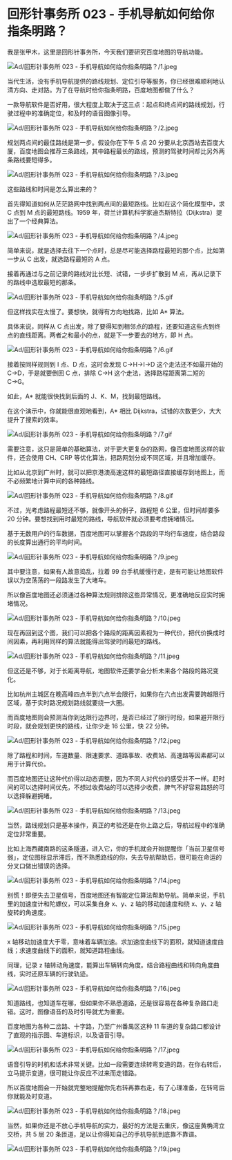 # 回形针事务所 023 - 手机导航如何给你指条明路？

我是张甲木，这里是回形针事务所，今天我们要研究百度地图的导航功能。

![Ad/回形针事务所 023 - 手机导航如何给你指条明路？/1.jpeg](https://cdn.jsdelivr.net/gh/qiaoshouzi/static/image/Ad/回形针事务所%20023%20-%20手机导航如何给你指条明路？/1.jpeg)

当代生活，没有手机导航提供的路线规划、定位引导等服务，你已经很难顺利地认清方向、走对路。为了在导航时给你指条明路，百度地图都做了什么？

一款导航软件是否好用，很大程度上取决于这三点：起点和终点间的路线规划，行驶过程中的准确定位，和及时的语音图像引导。

![Ad/回形针事务所 023 - 手机导航如何给你指条明路？/2.jpeg](https://cdn.jsdelivr.net/gh/qiaoshouzi/static/image/Ad/回形针事务所%20023%20-%20手机导航如何给你指条明路？/2.jpeg)

规划两点间的最佳路线是第一步。假设你在下午 5 点 20 分要从北京西站去百度大厦，百度地图会推荐三条路线，其中路程最长的路线，预测的驾驶时间却比另外两条路线要短得多。

![Ad/回形针事务所 023 - 手机导航如何给你指条明路？/3.jpeg](https://cdn.jsdelivr.net/gh/qiaoshouzi/static/image/Ad/回形针事务所%20023%20-%20手机导航如何给你指条明路？/3.jpeg)

这些路线和时间是怎么算出来的？

首先得知道如何从茫茫路网中找到两点间的最短路线。比如在这个简化模型中，求 C 点到 M 点的最短路线。1959 年，荷兰计算机科学家迪杰斯特拉（Dijkstra）提出了一个经典算法。

![Ad/回形针事务所 023 - 手机导航如何给你指条明路？/4.jpeg](https://cdn.jsdelivr.net/gh/qiaoshouzi/static/image/Ad/回形针事务所%20023%20-%20手机导航如何给你指条明路？/4.jpeg)

简单来说，就是选择去往下一个点时，总是尽可能选择路程最短的那个点，比如第一步从 C 出发，就选路程最短的 A 点。

接着再通过与之前记录的路线对比长短、试错，一步步扩散到 M 点，再从记录下的路线中选取最短的那条。

![Ad/回形针事务所 023 - 手机导航如何给你指条明路？/5.gif](https://cdn.jsdelivr.net/gh/qiaoshouzi/static/image/Ad/回形针事务所%20023%20-%20手机导航如何给你指条明路？/5.gif)

但这样找实在太慢了。要想快，就得有方向地找路，比如 A* 算法。

具体来说，同样从 C 点出发，除了要得知到相邻点的路程，还要知道这些点到终点的直线距离。两者之和最小的点，就是下一步要去的地方，即 H 点。

![Ad/回形针事务所 023 - 手机导航如何给你指条明路？/6.gif](https://cdn.jsdelivr.net/gh/qiaoshouzi/static/image/Ad/回形针事务所%20023%20-%20手机导航如何给你指条明路？/6.gif)

接着按同样规则到 I 点、D 点，这时会发现 C→H→I→D 这个走法还不如最开始的 C→D，于是就要倒回  C 点，排除 C→H 这个走法，选择路程距离第二短的 C→G。

如此，A* 就能很快找到后面的 J、K、M，找到最短路线。

在这个演示中，你就能很直观地看到，A* 相比 Dijkstra，试错的次数更少，大大提升了搜索的效率。

![Ad/回形针事务所 023 - 手机导航如何给你指条明路？/7.gif](https://cdn.jsdelivr.net/gh/qiaoshouzi/static/image/Ad/回形针事务所%20023%20-%20手机导航如何给你指条明路？/7.gif)

需要注意，这只是简单的基础算法，对于更大更复杂的路网，像百度地图这样的软件，还会使用 CH、CRP 等优化算法，把路网划分成不同区域，并且增加缓存。

比如从北京到广州时，就可以把京港澳高速这样的最短路径直接缓存到地图上，而不必频繁地计算中间的各种路线。

![Ad/回形针事务所 023 - 手机导航如何给你指条明路？/8.gif](https://cdn.jsdelivr.net/gh/qiaoshouzi/static/image/Ad/回形针事务所%20023%20-%20手机导航如何给你指条明路？/8.gif)

不过，光考虑路程最短还不够，就像开头的例子，路程短 6 公里，但时间却要多 20 分钟。要想找到用时最短的路线，导航软件就必须要考虑拥堵情况。

基于无数用户的行车数据，百度地图可以掌握各个路段的平均行车速度，结合路段的长度算出通行的平均时间。

![Ad/回形针事务所 023 - 手机导航如何给你指条明路？/9.jpeg](https://cdn.jsdelivr.net/gh/qiaoshouzi/static/image/Ad/回形针事务所%20023%20-%20手机导航如何给你指条明路？/9.jpeg)

其中要注意，如果有人故意捣乱，拉着 99 台手机缓慢行走，是有可能让地图软件误以为空荡荡的一段路发生了大堵车。

所以像百度地图还必须通过各种算法规则排除这些异常情况，更准确地反应实时拥堵情况。

![Ad/回形针事务所 023 - 手机导航如何给你指条明路？/10.jpeg](https://cdn.jsdelivr.net/gh/qiaoshouzi/static/image/Ad/回形针事务所%20023%20-%20手机导航如何给你指条明路？/10.jpeg)

现在再回到这个图，我们可以把各个路段的距离因素视为一种代价，把代价换成时间因素，再利用同样的算法就能得出驾驶时间最短的路线。

![Ad/回形针事务所 023 - 手机导航如何给你指条明路？/11.jpeg](https://cdn.jsdelivr.net/gh/qiaoshouzi/static/image/Ad/回形针事务所%20023%20-%20手机导航如何给你指条明路？/11.jpeg)

但这还是不够，对于长距离导航，地图软件还要学会分析未来各个路段的路况变化。

比如杭州主城区在晚高峰四点半到六点半会限行，如果你在六点出发需要跨越限行区域，基于实时路况规划路线就要绕一大圈。

而百度地图则会预测当你到达限行边界时，是否已经过了限行时段，如果避开限行时段，就会规划更快的路线，让你少走 16 公里，快 22 分钟。

![Ad/回形针事务所 023 - 手机导航如何给你指条明路？/12.jpeg](https://cdn.jsdelivr.net/gh/qiaoshouzi/static/image/Ad/回形针事务所%20023%20-%20手机导航如何给你指条明路？/12.jpeg)

除了路程和时间，车道数量、限速要求、道路事故、收费站、高速路等因素都可以用于计算代价。

而百度地图还让这种代价得以动态调整，因为不同人对代价的感受并不一样。赶时间的可以选择时间优先，不想过收费站的可以选择少收费，脾气不好容易路怒的可以选择躲避拥堵。

![Ad/回形针事务所 023 - 手机导航如何给你指条明路？/13.jpeg](https://cdn.jsdelivr.net/gh/qiaoshouzi/static/image/Ad/回形针事务所%20023%20-%20手机导航如何给你指条明路？/13.jpeg)

当然，路线规划只是基本操作，真正的考验还是在你上路之后，导航过程中的准确定位非常重要。

比如上海西藏南路的这条隧道，进入它，你的手机就会开始提醒你「当前卫星信号弱」，定位图标显示滞后，而不熟悉路线的你，失去导航帮助后，很可能在命运的分叉口做出错误的选择。

![Ad/回形针事务所 023 - 手机导航如何给你指条明路？/14.jpeg](https://cdn.jsdelivr.net/gh/qiaoshouzi/static/image/Ad/回形针事务所%20023%20-%20手机导航如何给你指条明路？/14.jpeg)

别慌！即便失去卫星信号，百度地图还有智能定位算法帮助导航。简单来说，手机里的加速度计和陀螺仪，可以采集自身 x、y、z 轴的移动加速度和绕 x、y、z 轴旋转的角速度。

![Ad/回形针事务所 023 - 手机导航如何给你指条明路？/15.jpeg](https://cdn.jsdelivr.net/gh/qiaoshouzi/static/image/Ad/回形针事务所%20023%20-%20手机导航如何给你指条明路？/15.jpeg)

x 轴移动加速度大于零，意味着车辆加速。求加速度曲线下的面积，就知道速度曲线；求速度曲线下的面积，就知道路程曲线。

同理，记录 z 轴转动角速度，能算出车辆转向角度。结合路程曲线和转向角度曲线，实时还原车辆的行驶轨迹。

![Ad/回形针事务所 023 - 手机导航如何给你指条明路？/16.jpeg](https://cdn.jsdelivr.net/gh/qiaoshouzi/static/image/Ad/回形针事务所%20023%20-%20手机导航如何给你指条明路？/16.jpeg)

知道路线，也知道车在哪，但如果你不熟悉道路，还是很容易在各种复杂路口走错。这时，图像语音的及时引导就尤为重要。

百度地图为各种二岔路、十字路，乃至广州番禺区这种 11 车道的复杂路口都设计了直观的指示图、车道标识，以及语音引导。

![Ad/回形针事务所 023 - 手机导航如何给你指条明路？/17.jpeg](https://cdn.jsdelivr.net/gh/qiaoshouzi/static/image/Ad/回形针事务所%20023%20-%20手机导航如何给你指条明路？/17.jpeg)

语音引导的时机和话术非常关键。比如一段需要连续转弯变道的路，在你右转后，立马提示变道，很可能让你反应不过来而走错路。

所以百度地图会一开始就完整地提醒你先右转再靠右走，有了心理准备，在转弯后你就能及时变道。

![Ad/回形针事务所 023 - 手机导航如何给你指条明路？/18.jpeg](https://cdn.jsdelivr.net/gh/qiaoshouzi/static/image/Ad/回形针事务所%20023%20-%20手机导航如何给你指条明路？/18.jpeg)

当然，如果你还是不放心手机导航的实力，最好的方法是去重庆，像这座黄桷湾立交桥，共 5 层 20 条匝道，足以让你得知自己的手机导航到底靠不靠谱。

![Ad/回形针事务所 023 - 手机导航如何给你指条明路？/19.jpeg](https://cdn.jsdelivr.net/gh/qiaoshouzi/static/image/Ad/回形针事务所%20023%20-%20手机导航如何给你指条明路？/19.jpeg)
